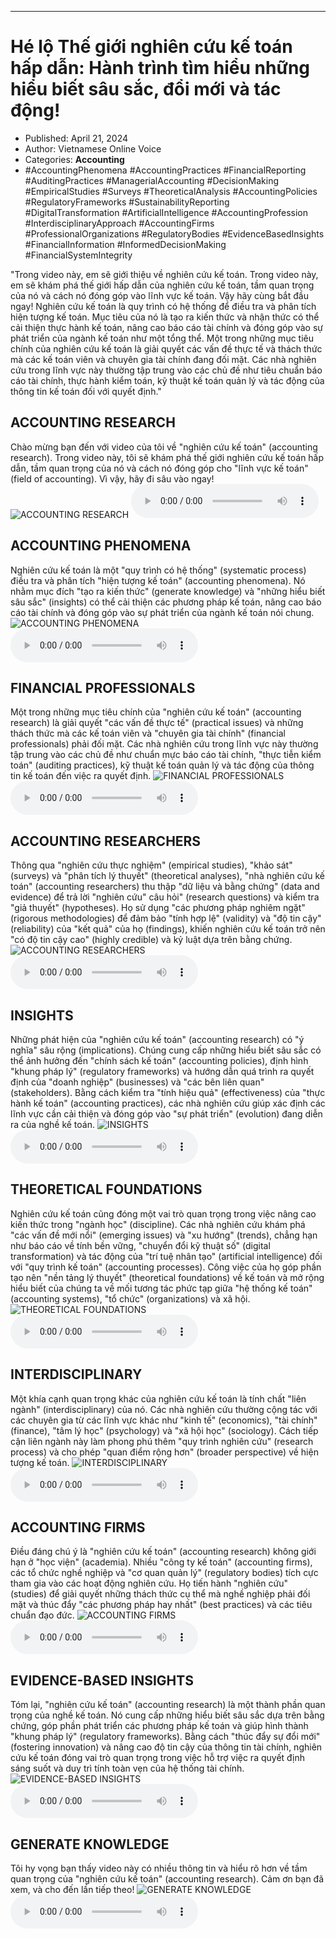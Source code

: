 
---

# Hé lộ Thế giới nghiên cứu kế toán hấp dẫn: Hành trình tìm hiểu những hiểu biết sâu sắc, đổi mới và tác động!

- Published: April 21, 2024
- Author: Vietnamese Online Voice
- Categories: **Accounting**
- #AccountingPhenomena #AccountingPractices #FinancialReporting #AuditingPractices #ManagerialAccounting #DecisionMaking #EmpiricalStudies #Surveys #TheoreticalAnalysis #AccountingPolicies #RegulatoryFrameworks #SustainabilityReporting #DigitalTransformation #ArtificialIntelligence #AccountingProfession #InterdisciplinaryApproach #AccountingFirms #ProfessionalOrganizations #RegulatoryBodies #EvidenceBasedInsights #FinancialInformation #InformedDecisionMaking #FinancialSystemIntegrity

"Trong video này, em sẽ giới thiệu về nghiên cứu kế toán. Trong video này, em sẽ khám phá thế giới hấp dẫn của nghiên cứu kế toán, tầm quan trọng của nó và cách nó đóng góp vào lĩnh vực kế toán. Vậy hãy cùng bắt đầu ngay! Nghiên cứu kế toán là quy trình có hệ thống để điều tra và phân tích hiện tượng kế toán. Mục tiêu của nó là tạo ra kiến thức và nhận thức có thể cải thiện thực hành kế toán, nâng cao báo cáo tài chính và đóng góp vào sự phát triển của ngành kế toán như một tổng thể. Một trong những mục tiêu chính của nghiên cứu kế toán là giải quyết các vấn đề thực tế và thách thức mà các kế toán viên và chuyên gia tài chính đang đối mặt. Các nhà nghiên cứu trong lĩnh vực này thường tập trung vào các chủ đề như tiêu chuẩn báo cáo tài chính, thực hành kiểm toán, kỹ thuật kế toán quản lý và tác động của thông tin kế toán đối với quyết định."


## ACCOUNTING RESEARCH

Chào mừng bạn đến với video của tôi về "nghiên cứu kế toán" (accounting research). Trong video này, tôi sẽ khám phá thế giới nghiên cứu kế toán hấp dẫn, tầm quan trọng của nó và cách nó đóng góp cho "lĩnh vực kế toán" (field of accounting). Vì vậy, hãy đi sâu vào ngay!
![ACCOUNTING RESEARCH](https://http-archiver-apis-production-80.schnworks.com/storage/images/transitions/2024-04-21/transition-11418521090-Montserrat-Black-4A148C.jpg)
<audio controls>
    <source src="https://http-archiver-apis-production-80.schnworks.com/storage/audio/file-39607086367.mp3" type="audio/mpeg">
</audio>



## ACCOUNTING PHENOMENA

Nghiên cứu kế toán là một "quy trình có hệ thống" (systematic process) điều tra và phân tích "hiện tượng kế toán" (accounting phenomena). Nó nhằm mục đích "tạo ra kiến ​​thức" (generate knowledge) và "những hiểu biết sâu sắc" (insights) có thể cải thiện các phương pháp kế toán, nâng cao báo cáo tài chính và đóng góp vào sự phát triển của ngành kế toán nói chung.
![ACCOUNTING PHENOMENA](https://http-archiver-apis-production-80.schnworks.com/storage/images/transitions/2024-04-21/transition--30505485168-Montserrat-Medium-4A148C.jpg)
<audio controls>
    <source src="https://http-archiver-apis-production-80.schnworks.com/storage/audio/file-11437066816.mp3" type="audio/mpeg">
</audio>



## FINANCIAL PROFESSIONALS

Một trong những mục tiêu chính của "nghiên cứu kế toán" (accounting research) là giải quyết "các vấn đề thực tế" (practical issues) và những thách thức mà các kế toán viên và "chuyên gia tài chính" (financial professionals) phải đối mặt. Các nhà nghiên cứu trong lĩnh vực này thường tập trung vào các chủ đề như chuẩn mực báo cáo tài chính, "thực tiễn kiểm toán" (auditing practices), kỹ thuật kế toán quản lý và tác động của thông tin kế toán đến việc ra quyết định.
![FINANCIAL PROFESSIONALS](https://http-archiver-apis-production-80.schnworks.com/storage/images/transitions/2024-04-21/transition-56315306232-Montserrat-Medium-004895.jpg)
<audio controls>
    <source src="https://http-archiver-apis-production-80.schnworks.com/storage/audio/file-23965074341.mp3" type="audio/mpeg">
</audio>



## ACCOUNTING RESEARCHERS

Thông qua "nghiên cứu thực nghiệm" (empirical studies), "khảo sát" (surveys) và "phân tích lý thuyết" (theoretical analyses), "nhà nghiên cứu kế toán" (accounting researchers) thu thập "dữ liệu và bằng chứng" (data and evidence) để trả lời "nghiên cứu" câu hỏi" (research questions) và kiểm tra "giả thuyết" (hypotheses). Họ sử dụng "các phương pháp nghiêm ngặt" (rigorous methodologies) để đảm bảo "tính hợp lệ" (validity) và "độ tin cậy" (reliability) của "kết quả" của họ (findings), khiến nghiên cứu kế toán trở nên "có độ tin cậy cao" (highly credible) và kỷ luật dựa trên bằng chứng.
![ACCOUNTING RESEARCHERS](https://http-archiver-apis-production-80.schnworks.com/storage/images/transitions/2024-04-21/transition--22220107098-Montserrat-Medium-4A148C.jpg)
<audio controls>
    <source src="https://http-archiver-apis-production-80.schnworks.com/storage/audio/file-33129502821.mp3" type="audio/mpeg">
</audio>



## INSIGHTS

Những phát hiện của "nghiên cứu kế toán" (accounting research) có "ý nghĩa" sâu rộng (implications). Chúng cung cấp những hiểu biết sâu sắc có thể ảnh hưởng đến "chính sách kế toán" (accounting policies), định hình "khung pháp lý" (regulatory frameworks) và hướng dẫn quá trình ra quyết định của "doanh nghiệp" (businesses) và "các bên liên quan" (stakeholders). Bằng cách kiểm tra "tính hiệu quả" (effectiveness) của "thực hành kế toán" (accounting practices), các nhà nghiên cứu giúp xác định các lĩnh vực cần cải thiện và đóng góp vào "sự phát triển" (evolution) đang diễn ra của nghề kế toán.
![INSIGHTS](https://http-archiver-apis-production-80.schnworks.com/storage/images/transitions/2024-04-21/transition--11771723421-Montserrat-Regular-303F9F.jpg)
<audio controls>
    <source src="https://http-archiver-apis-production-80.schnworks.com/storage/audio/file-5210927026.mp3" type="audio/mpeg">
</audio>



## THEORETICAL FOUNDATIONS

Nghiên cứu kế toán cũng đóng một vai trò quan trọng trong việc nâng cao kiến ​​thức trong "ngành học" (discipline). Các nhà nghiên cứu khám phá "các vấn đề mới nổi" (emerging issues) và "xu hướng" (trends), chẳng hạn như báo cáo về tính bền vững, "chuyển đổi kỹ thuật số" (digital transformation) và tác động của "trí tuệ nhân tạo" (artificial intelligence) đối với "quy trình kế toán" (accounting processes). Công việc của họ góp phần tạo nên "nền tảng lý thuyết" (theoretical foundations) về kế toán và mở rộng hiểu biết của chúng ta về mối tương tác phức tạp giữa "hệ thống kế toán" (accounting systems), "tổ chức" (organizations) và xã hội.
![THEORETICAL FOUNDATIONS](https://http-archiver-apis-production-80.schnworks.com/storage/images/transitions/2024-04-21/transition-19044415101-Montserrat-Medium-283593.jpg)
<audio controls>
    <source src="https://http-archiver-apis-production-80.schnworks.com/storage/audio/file-12807713742.mp3" type="audio/mpeg">
</audio>



## INTERDISCIPLINARY

Một khía cạnh quan trọng khác của nghiên cứu kế toán là tính chất "liên ngành" (interdisciplinary) của nó. Các nhà nghiên cứu thường cộng tác với các chuyên gia từ các lĩnh vực khác như "kinh tế" (economics), "tài chính" (finance), "tâm lý học" (psychology) và "xã hội học" (sociology). Cách tiếp cận liên ngành này làm phong phú thêm "quy trình nghiên cứu" (research process) và cho phép "quan điểm rộng hơn" (broader perspective) về hiện tượng kế toán.
![INTERDISCIPLINARY](https://http-archiver-apis-production-80.schnworks.com/storage/images/transitions/2024-04-21/transition-5143690437-Montserrat-ExtraBold-303F9F.jpg)
<audio controls>
    <source src="https://http-archiver-apis-production-80.schnworks.com/storage/audio/file-6635459412.mp3" type="audio/mpeg">
</audio>



## ACCOUNTING FIRMS

Điều đáng chú ý là "nghiên cứu kế toán" (accounting research) không giới hạn ở "học viện" (academia). Nhiều "công ty kế toán" (accounting firms), các tổ chức nghề nghiệp và "cơ quan quản lý" (regulatory bodies) tích cực tham gia vào các hoạt động nghiên cứu. Họ tiến hành "nghiên cứu" (studies) để giải quyết những thách thức cụ thể mà nghề nghiệp phải đối mặt và thúc đẩy "các phương pháp hay nhất" (best practices) và các tiêu chuẩn đạo đức.
![ACCOUNTING FIRMS](https://http-archiver-apis-production-80.schnworks.com/storage/images/transitions/2024-04-21/transition--15549639811-Montserrat-Regular-512DA8.jpg)
<audio controls>
    <source src="https://http-archiver-apis-production-80.schnworks.com/storage/audio/file-50197755126.mp3" type="audio/mpeg">
</audio>



## EVIDENCE-BASED INSIGHTS

Tóm lại, "nghiên cứu kế toán" (accounting research) là một thành phần quan trọng của nghề kế toán. Nó cung cấp những hiểu biết sâu sắc dựa trên bằng chứng, góp phần phát triển các phương pháp kế toán và giúp hình thành "khung pháp lý" (regulatory frameworks). Bằng cách "thúc đẩy sự đổi mới" (fostering innovation) và nâng cao độ tin cậy của thông tin tài chính, nghiên cứu kế toán đóng vai trò quan trọng trong việc hỗ trợ việc ra quyết định sáng suốt và duy trì tính toàn vẹn của hệ thống tài chính.
![EVIDENCE-BASED INSIGHTS](https://http-archiver-apis-production-80.schnworks.com/storage/images/transitions/2024-04-21/transition--50356225236-Montserrat-ExtraBold-9C27B0.jpg)
<audio controls>
    <source src="https://http-archiver-apis-production-80.schnworks.com/storage/audio/file-696711870.mp3" type="audio/mpeg">
</audio>



## GENERATE KNOWLEDGE

Tôi hy vọng bạn thấy video này có nhiều thông tin và hiểu rõ hơn về tầm quan trọng của "nghiên cứu kế toán" (accounting research). Cảm ơn bạn đã xem, và cho đến lần tiếp theo!
![GENERATE KNOWLEDGE](https://http-archiver-apis-production-80.schnworks.com/storage/images/transitions/2024-04-21/transition--22925022454-Montserrat-Black-7B1FA2.jpg)
<audio controls>
    <source src="https://http-archiver-apis-production-80.schnworks.com/storage/audio/file-10421387427.mp3" type="audio/mpeg">
</audio>

